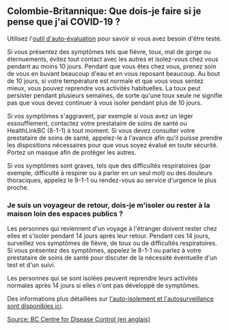 ## Colombie-Britannique: Que dois-je faire si je pense que j'ai COVID-19 ?

Utilisez l'[outil d'auto-évaluation](https://covid19.thrive.health/) pour savoir si vous avez besoin d'être testé.

Si vous présentez des symptômes tels que fièvre, toux, mal de gorge ou éternuements, évitez tout contact avec les autres et isolez-vous chez vous pendant au moins 10 jours. Pendant que vous êtes chez vous, prenez soin de vous en buvant beaucoup d'eau et en vous reposant beaucoup. Au bout de 10 jours, si votre température est normale et que vous vous sentez mieux, vous pouvez reprendre vos activités habituelles. La toux peut persister pendant plusieurs semaines, de sorte qu'une toux seule ne signifie pas que vous devez continuer à vous isoler pendant plus de 10 jours.

Si vos symptômes s'aggravent, par exemple si vous avez un léger essoufflement, contactez votre prestataire de soins de santé ou HealthLinkBC (8-1-1) à tout moment. Si vous devez consulter votre prestataire de soins de santé, appelez-le à l'avance afin qu'il puisse prendre les dispositions nécessaires pour que vous soyez évalué en toute sécurité. Portez un masque afin de protéger les autres.

Si vos symptômes sont graves, tels que des difficultés respiratoires (par exemple, difficulté à respirer ou à parler en un seul mot) ou des douleurs thoraciques, appelez le 9-1-1 ou rendez-vous au service d'urgence le plus proche.

### Je suis un voyageur de retour, dois-je m'isoler ou rester à la maison loin des espaces publics ?

Les personnes qui reviennent d'un voyage à l'étranger doivent rester chez elles et s'isoler pendant 14 jours après leur retour. Pendant ces 14 jours, surveillez vos symptômes de fièvre, de toux ou de difficultés respiratoires. Si vous présentez des symptômes, appelez le 8-1-1 ou parlez à votre prestataire de soins de santé pour discuter de la nécessité éventuelle d'un test et d'un suivi.

Les personnes qui se sont isolées peuvent reprendre leurs activités normales après 14 jours si elles n'ont pas développé de symptômes.

Des informations plus détaillées sur [l'auto-isolement et l'autosurveillance sont disponibles ici](http://www.bccdc.ca/health-info/diseases-conditions/covid-19/testing-isolation).

[Source: BC Centre for Disease Control (en anglais)](<http://www.bccdc.ca/health-info/diseases-conditions/coronavirus-(novel)#Information--about--the--virus>)
